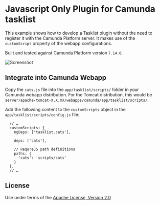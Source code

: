 Javascript Only Plugin for Camunda tasklist
=================================

This example shows how to develop a Tasklist plugin without the need to register it with the Camunda Platform server. It makes use of the `customScript` property of the webapp configurations.

Built and tested against Camunda Platform version `7.14.0`.

![Screenshot](screenshot.png)


Integrate into Camunda Webapp
-----------------------------

Copy the `cats.js` file into the `app/tasklist/scripts/` folder in your Camunda webapp distribution. For the Tomcat distribution, this would be `server/apache-tomcat-X.X.XX/webapps/camunda/app/tasklist/scripts/`.

Add the following content to the `customScripts` object in the `app/tasklist/scripts/config.js` file:

```
  // …
  customScripts: {
    ngDeps: ['tasklist.cats'],

    deps: ['cats'],

    // RequreJS path definitions
    paths: {
      'cats': 'scripts/cats'
    }
  },
  // …
```

License
-------

Use under terms of the [Apache License, Version 2.0](http://www.apache.org/licenses/LICENSE-2.0)
